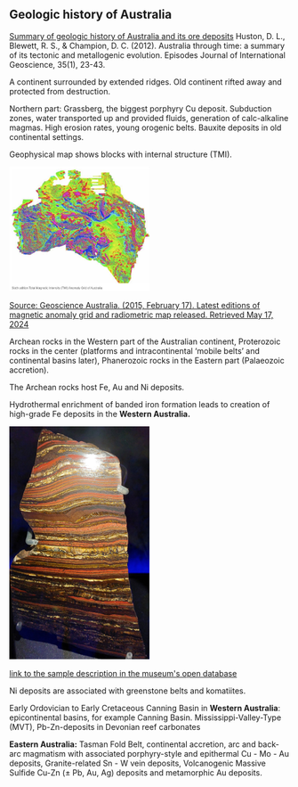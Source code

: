 ## Geologic history of Australia

[Summary of geologic history of Australia and its ore deposits](https://www.researchgate.net/publication/281466541_Australia_through_time_A_summary_of_its_tectonic_and_metallogenic_evolution)
Huston, D. L., Blewett, R. S., & Champion, D. C. (2012). Australia through time: a summary of its tectonic and metallogenic evolution. Episodes Journal of International Geoscience, 35(1), 23-43.

A continent surrounded by extended ridges. 
Old continent rifted away and protected from destruction. 

Northern part: Grassberg, the biggest porphyry Cu deposit. Subduction zones, water transported up and provided fluids, generation of calc-alkaline magmas. 
High erosion rates, young orogenic belts. Bauxite deposits in old continental settings. 

Geophysical map shows blocks with internal structure (TMI). 

<img src="https://github.com/DinaKlim/OD_RL_notes/blob/main/lecture_notes/Lecture%201%20images/TMI_Australia.JPG" alt="Total magnetic intensity map" style="width: 50%; height: auto;">

[Source: Geoscience Australia. (2015, February 17). Latest editions of magnetic anomaly grid and radiometric map released. Retrieved May 17, 2024](https://www.ga.gov.au/news-events/news/latest-news/latest-editions-of-magnetic-anomaly-grid-and-radiometric-map-released)

Archean rocks in the Western part of the Australian continent, Proterozoic rocks in the center (platforms and intracontinental ‘mobile belts’ and continental basins later), Phanerozoic rocks in the Eastern part (Palaeozoic accretion).  

The Archean rocks host Fe, Au and Ni deposits. 

Hydrothermal enrichment of banded iron formation leads to creation of high-grade Fe deposits in the **Western Australia.** 

<img src="https://github.com/DinaKlim/OD_RL_notes/blob/main/lecture_notes/Lecture%201%20images/BIF_Barcelona_MNS.jpg" alt="Banded iron formation from Pilbara, Western Australia: photo taken at the Museum of Natural Sciences of Barcelona" style="width: 50%; height: auto;">

[link to the sample description in the museum's open database](https://www.bioexplora.cat/en/open-collections/FBD125D7-BCCF-4AD7-BFD5-BA135D74BBAD)

Ni deposits are associated with greenstone belts and komatiites.   

Early Ordovician to Early Cretaceous Canning Basin in **Western Australia**: epicontinental basins, for example Canning Basin. Mississippi-Valley-Type (MVT), Pb-Zn-deposits in Devonian reef carbonates

**Eastern Australia:** Tasman Fold Belt, continental accretion, arc and back-arc magmatism with associated porphyry-style and epithermal Cu - Mo - Au deposits, Granite-related Sn - W vein deposits, Volcanogenic Massive Sulfide Cu-Zn (± Pb, Au, Ag) deposits and metamorphic Au deposits.
